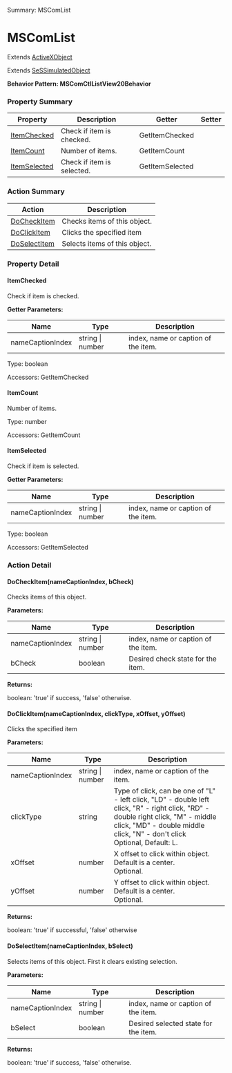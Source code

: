 Summary: MSComList

# MSComList

Extends [ActiveXObject](ActiveXObject.md)

Extends [SeSSimulatedObject](SeSSimulatedObject.md)





**Behavior Pattern: MSComCtlListView20Behavior**


<!-- ============================== property summary ========================== -->

	

### Property Summary

| **Property** | **Description** | **Getter** | **Setter** |
| ------------ | --------------- | ---------- | ---------- |
| [ItemChecked](#ItemChecked) | Check if item is checked. | GetItemChecked |  |
| [ItemCount](#ItemCount) | Number of items. | GetItemCount |  |
| [ItemSelected](#ItemSelected) | Check if item is selected. | GetItemSelected |  |



	
<!-- ============================== action summary ========================== -->



### Action Summary

|  **Action** | **Description** | 
| ----------- | --------------- |
|	[DoCheckItem](#DoCheckItem) | Checks items of this object. |
|	[DoClickItem](#DoClickItem) | Clicks the specified item |
|	[DoSelectItem](#DoSelectItem) | Selects items of this object. |




<!-- ============================== property detail ========================== -->
	
### Property Detail
		
<a name="ItemChecked"></a>
#### ItemChecked


Check if item is checked.

			
**Getter Parameters:**

| **Name** | **Type** | **Description** |
| -------- | -------- | --------------- |	
| nameCaptionIndex | string \| number | index, name or caption of the item. |


	
			
Type: boolean
			
			
Accessors: GetItemChecked
			
		
<a name="ItemCount"></a>
#### ItemCount


Number of items.

			
	
			
Type: number
			
			
Accessors: GetItemCount
			
		
<a name="ItemSelected"></a>
#### ItemSelected


Check if item is selected.

			
**Getter Parameters:**

| **Name** | **Type** | **Description** |
| -------- | -------- | --------------- |	
| nameCaptionIndex | string \| number | index, name or caption of the item. |


	
			
Type: boolean
			
			
Accessors: GetItemSelected
			
		
	
	
<!-- ============================== action detail ========================== -->
	
### Action Detail
		
<a name="DoCheckItem"></a>    
#### DoCheckItem(nameCaptionIndex, bCheck)

Checks items of this object.


**Parameters:**

|	**Name** | **Type** | **Description** |
| ---------- | -------- | --------------- |
| nameCaptionIndex | string \| number |	index, name or caption of the item. |
| bCheck | boolean |	Desired check state for the item. |




**Returns:**

boolean: 'true' if success, 'false' otherwise.



<a name="see.also.mscomlist.docheckitem"></a>

<a name="DoClickItem"></a>    
#### DoClickItem(nameCaptionIndex, clickType, xOffset, yOffset)

Clicks the specified item


**Parameters:**

|	**Name** | **Type** | **Description** |
| ---------- | -------- | --------------- |
| nameCaptionIndex | string \| number |	index, name or caption of the item. |
| clickType | string |	Type of click, can be one of "L" - left click, "LD" - double left click, "R" - right click, "RD" - double right click, "M" - middle click, "MD" - double middle click, "N" - don't click<br>Optional, Default: L. |
| xOffset | number |	X offset to click within object. Default is a center.<br>Optional. |
| yOffset | number |	Y offset to click within object. Default is a center.<br>Optional. |




**Returns:**

boolean: 'true' if successful, 'false' otherwise



<a name="see.also.mscomlist.doclickitem"></a>

<a name="DoSelectItem"></a>    
#### DoSelectItem(nameCaptionIndex, bSelect)

Selects items of this object. First it clears existing selection.


**Parameters:**

|	**Name** | **Type** | **Description** |
| ---------- | -------- | --------------- |
| nameCaptionIndex | string \| number |	index, name or caption of the item. |
| bSelect | boolean |	Desired selected state for the item. |




**Returns:**

boolean: 'true' if success, 'false' otherwise.



<a name="see.also.mscomlist.doselectitem"></a>

	

